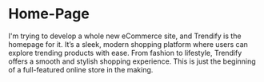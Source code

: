 # Home-Page
I'm trying to develop a whole new eCommerce site, and Trendify is the homepage for it. It’s a sleek, modern shopping platform where users can explore trending products with ease. From fashion to lifestyle, Trendify offers a smooth and stylish shopping experience. This is just the beginning of a full-featured online store in the making.

